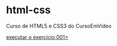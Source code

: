 # html-css
 Curso de HTML5 e CSS3 do CursoEmVideo


<a href="https://josevitorandrade.github.io/html-css/Exercicios/ex001/index.html">executar o exercicio 001>